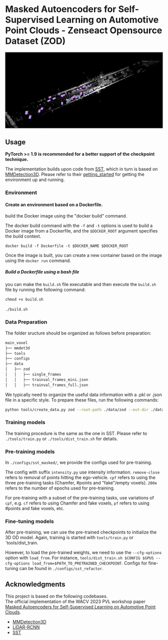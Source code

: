# Masked Autoencoders for Self-Supervised Learning on Automotive Point Clouds - Zenseact Opensource Dataset (ZOD)

![Alt text](/asset/image.png "ZOD single frame")

## Usage

**PyTorch >= 1.9 is recommended for a better support of the checkpoint technique.**


The implementation builds upon code from [SST](https://github.com/TuSimple/SST), which in turn is based on [MMDetection3D](https://github.com/open-mmlab/mmdetection3d). Please refer to their [getting_started](https://github.com/open-mmlab/mmdetection3d/blob/master/docs/en/getting_started.md) for getting the environment up and running.

### Environment 

####  Create an environment based on a Dockerfile. 

build the Docker image using the "docker build" command.

The docker build command with the `-f` and `-t` options is used to build a Docker image from a Dockerfile, and the `$DOCKER_ROOT` argument specifies the build context.

```
docker build -f Dockerfile -t $DOCKER_NAME $DOCKER_ROOT
```
Once the image is built, you can create a new container based on the image using the `docker run` command. 

##### Build a Dockerfile using a bash file

you can make the `build.sh` file executable and then execute the `build.sh` file by running the following command:

```
chmod +x build.sh

./build.sh
```

### Data Preparation

The folder sructure should be organized as follows before preparation:

```bash
main_voxel
├── mmdet3d
├── tools
├── configs
├── data
│   ├── zod
│   │   ├── single_frames
│   │   ├── trainval_frames_mini.json
│   │   ├── trainval_frames_full.json
```

We typically need to organize the useful data information with a .pkl or .json file in a specific style. To prepare these files, run the following commands:

```bash
python tools/create_data.py zod --root-path ./data/zod --out-dir ./data/zod --extra-tag mini
```

### Training models
The training procedure is the same as the one in SST. Please refer to `./tools/train.py` or `./tools/dist_train.sh` for details.

### Pre-training models

In `./configs/sst_masked/`, we provide the configs used for pre-training. 

The config with suffix `intensity.py` use intensity information. `remove-close` refers to removal of points hitting the ego-vehicle. `cpf` refers to using the three pre-training tasks (Chamfer, #points and "fake"/empty voxels). `200e` refers to the number of epochs used for pre-training.

For pre-training with a subset of the pre-training tasks, use variations of `cpf`, e.g. `cf` refers to using Chamfer and fake voxels, `pf` refers to using #points and fake voxels, etc.


### Fine-tuning models

After pre-training, we can use the pre-trained checkpoints to initialize the 3D OD model. Again, training is started with `tools/train.py` or `tools/dist_train.


 However, to load the pre-trained weights, we need to use the `--cfg-options` option with `load_from`. For instance, `tools/dist_train.sh $CONFIG $GPUS --cfg-options load_from=$PATH_TO_PRETRAINED_CHECKPOINT`. Configs for fine-tuning can be found in `./configs/sst_refactor`.


## Acknowledgments
This project is based on the following codebases.  
The official implementation of the WACV 2023 PVL workshop paper [Masked Autoencoders for Self-Supervised Learning on Automotive Point Clouds](https://arxiv.org/abs/2207.00531).

* [MMDetection3D](https://github.com/open-mmlab/mmdetection3d)
* [LiDAR-RCNN](https://github.com/TuSimple/LiDAR_RCNN)
* [SST](https://github.com/TuSimple/SST)
